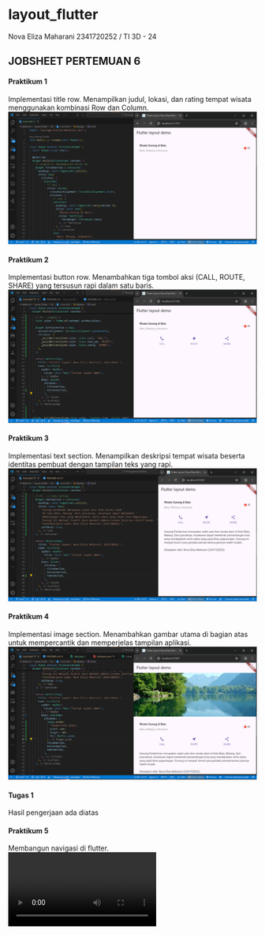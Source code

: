 # layout_flutter

Nova Eliza Maharani
2341720252 / TI 3D - 24

## JOBSHEET PERTEMUAN 6 

#### Praktikum 1
Implementasi title row.
Menampilkan judul, lokasi, dan rating tempat wisata menggunakan kombinasi Row dan Column.
![1](images/1.png)

#### Praktikum 2
Implementasi button row.
Menambahkan tiga tombol aksi (CALL, ROUTE, SHARE) yang tersusun rapi dalam satu baris.
![2](images/2.png)

#### Praktikum 3
Implementasi text section.
Menampilkan deskripsi tempat wisata beserta identitas pembuat dengan tampilan teks yang rapi.
![3](images/3.png)

#### Praktikum 4
Implementasi image section.
Menambahkan gambar utama di bagian atas untuk mempercantik dan memperjelas tampilan aplikasi.
![4](images/4.png)

#### Tugas 1
Hasil pengerjaan ada diatas

#### Praktikum 5
Membangun navigasi di flutter.
<video controls src="images/5.mp4" title="navigasi"></video>


